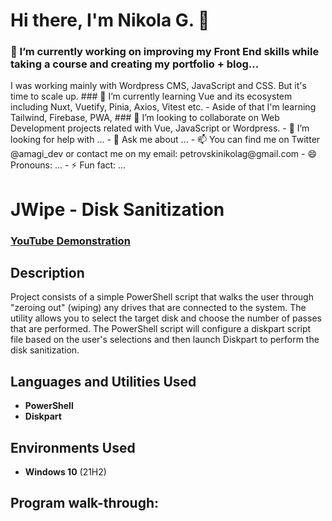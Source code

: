 # Hi there, I'm Nikola G. 👋 

<h3> 🔭 I’m currently working on improving my Front End skills while taking a course and creating my portfolio + blog... </h3> 
I was working mainly with Wordpress CMS, JavaScript and CSS. But it's time to scale up.
### 🌱 I’m currently learning Vue and its ecosystem including Nuxt, Vuetify, Pinia, Axios, Vitest etc. 
- Aside of that I'm learning Tailwind, Firebase, PWA, 
### 👯 I’m looking to collaborate on Web Development projects related with Vue, JavaScript or Wordpress.
- 🤔 I’m looking for help with ...
- 💬 Ask me about ...
- 📫 You can find me on Twitter @amagi_dev or contact me on my email: petrovskinikolag@gmail.com
- 😄 Pronouns: ...
- ⚡ Fun fact: ...

<h1>JWipe - Disk Sanitization</h1>

 ### [YouTube Demonstration](https://youtu.be/7eJexJVCqJo)

<h2>Description</h2>
Project consists of a simple PowerShell script that walks the user through "zeroing out" (wiping) any drives that are connected to the system. The utility allows you to select the target disk and choose the number of passes that are performed. The PowerShell script will configure a diskpart script file based on the user's selections and then launch Diskpart to perform the disk sanitization.
<br />


<h2>Languages and Utilities Used</h2>

- <b>PowerShell</b> 
- <b>Diskpart</b>

<h2>Environments Used </h2>

- <b>Windows 10</b> (21H2)

<h2>Program walk-through:</h2>
